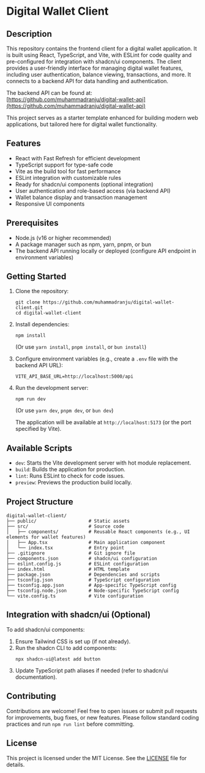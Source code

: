 # Digital Wallet Client

## Description

This repository contains the frontend client for a digital wallet application. It is built using React, TypeScript, and Vite, with ESLint for code quality and pre-configured for integration with shadcn/ui components. The client provides a user-friendly interface for managing digital wallet features, including user authentication, balance viewing, transactions, and more. It connects to a backend API for data handling and authentication.

The backend API can be found at: [https://github.com/muhammadranju/digital-wallet-api](https://github.com/muhammadranju/digital-wallet-api)

This project serves as a starter template enhanced for building modern web applications, but tailored here for digital wallet functionality.

## Features

- React with Fast Refresh for efficient development
- TypeScript support for type-safe code
- Vite as the build tool for fast performance
- ESLint integration with customizable rules
- Ready for shadcn/ui components (optional integration)
- User authentication and role-based access (via backend API)
- Wallet balance display and transaction management
- Responsive UI components

## Prerequisites

- Node.js (v16 or higher recommended)
- A package manager such as npm, yarn, pnpm, or bun
- The backend API running locally or deployed (configure API endpoint in environment variables)

## Getting Started

1. Clone the repository:

   ```
   git clone https://github.com/muhammadranju/digital-wallet-client.git
   cd digital-wallet-client
   ```

2. Install dependencies:

   ```
   npm install
   ```

   (Or use `yarn install`, `pnpm install`, or `bun install`)

3. Configure environment variables (e.g., create a `.env` file with the backend API URL):

   ```
   VITE_API_BASE_URL=http://localhost:5000/api
   ```

4. Run the development server:

   ```
   npm run dev
   ```

   (Or use `yarn dev`, `pnpm dev`, or `bun dev`)

   The application will be available at `http://localhost:5173` (or the port specified by Vite).

## Available Scripts

- `dev`: Starts the Vite development server with hot module replacement.
- `build`: Builds the application for production.
- `lint`: Runs ESLint to check for code issues.
- `preview`: Previews the production build locally.

## Project Structure

```
digital-wallet-client/
├── public/                   # Static assets
├── src/                      # Source code
│   ├── components/           # Reusable React components (e.g., UI elements for wallet features)
│   ├── App.tsx               # Main application component
│   └── index.tsx             # Entry point
├── .gitignore                # Git ignore file
├── components.json           # shadcn/ui configuration
├── eslint.config.js          # ESLint configuration
├── index.html                # HTML template
├── package.json              # Dependencies and scripts
├── tsconfig.json             # TypeScript configuration
├── tsconfig.app.json         # App-specific TypeScript config
├── tsconfig.node.json        # Node-specific TypeScript config
└── vite.config.ts            # Vite configuration
```

## Integration with shadcn/ui (Optional)

To add shadcn/ui components:

1. Ensure Tailwind CSS is set up (if not already).
2. Run the shadcn CLI to add components:
   ```
   npx shadcn-ui@latest add button
   ```
3. Update TypeScript path aliases if needed (refer to shadcn/ui documentation).

## Contributing

Contributions are welcome! Feel free to open issues or submit pull requests for improvements, bug fixes, or new features. Please follow standard coding practices and run `npm run lint` before committing.

## License

This project is licensed under the MIT License. See the [LICENSE](LICENSE) file for details.
